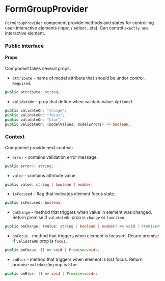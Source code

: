 # FormGroupProvider

`FormGroupProvider` component provide methods and states for controlling user-interactive elements (input / select ..ets). Can control `exactly one` interactive element.

### Public interface

#### Props

Component takes several props:
 - `attribute` - name of model attribute that should be under control. `Required`.
```ts
public attribute: string;
```
 - `validateOn` - prop that define when validate value. `Optional`.
```ts
public validateOn: "change";
public validateOn: "focus";
public validateOn: "blur";
public validateOn: (modelValues, modelErrors) => boolean;
```

### Context

Component provide next context:
 - `error` - contains validation error message.
```ts
public error?: string;
```
 - `value` - contains attribute value.
```ts
public value: string | boolean | number;
```
 - `isFocused` - flag that indicates element focus state.
```ts
public isFocused: boolean;
```
 - `onChange` - method that triggers when value in element was changed. Return promise if `validateOn` prop is `change` or `function`
```ts
public onChange: (value: string | boolean | number) => void | Promise<void>;
```
 - `onFocus` - method that triggers when element is focused. Return promise if `validateOn` prop is `focus`.
```ts
public onFocus: () => void | Promise<void>;
```
 - `onBlur` - method that triggers when element is lost focus. Return promise `validateOn` prop is `blur`.
```ts
public onBlur: () => void | Promise<void>;
```